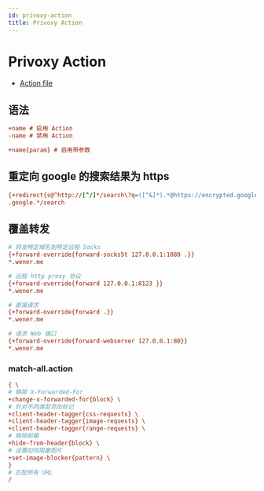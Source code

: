 ```yaml
---
id: privoxy-action
title: Privoxy Action
---
```


# Privoxy Action

* [Action file](https://www.privoxy.org/user-manual/actions-file.html)

## 语法

```ini
+name # 启用 Action
-name # 禁用 Action

+name{param} # 启用带参数
```

## 重定向 google 的搜索结果为 https


```ini
{+redirect{s@^http://[^/]*/search\?q=([^&]*).*@https://encrypted.google.com/search?q=$1@}}
.google.*/search
```

## 覆盖转发
```ini
# 转发特定域名到特定远程 Socks
{+forward-override{forward-socks5t 127.0.0.1:1080 .}}
*.wener.me

# 远程 http proxy 协议
{+forward-override{forward 127.0.0.1:8123 }}
*.wener.me

# 直接请求
{+forward-override{forward .}}
*.wener.me

# 请求 Web 端口
{+forward-override{forward-webserver 127.0.0.1:80}}
*.wener.me

```

### match-all.action
```ini
{ \
# 移除 X-Forwarded-For
+change-x-forwarded-for{block} \
# 针对不同类型添加标记
+client-header-tagger{css-requests} \
+client-header-tagger{image-requests} \
+client-header-tagger{range-requests} \
# 移除邮箱
+hide-from-header{block} \
# 设置如何阻塞图片
+set-image-blocker{pattern} \
}
# 匹配所有 URL
/
```
